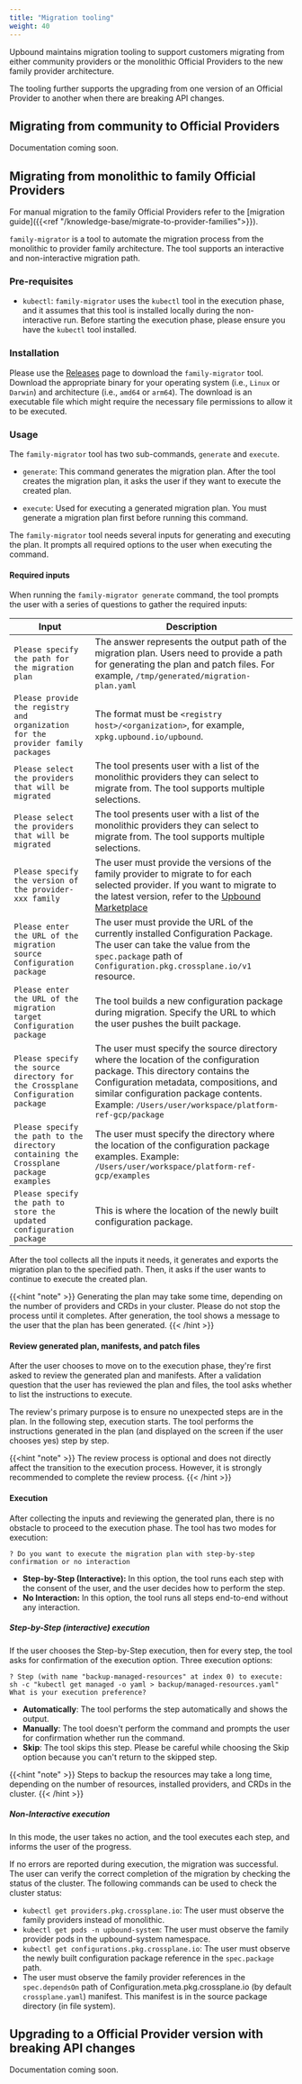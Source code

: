 ```yaml
---
title: "Migration tooling"
weight: 40
---
```


Upbound maintains migration tooling to support customers migrating from either
community providers or the monolithic Official Providers to the new family
provider architecture.

The tooling further supports the upgrading from one version of an Official
Provider to another when there are breaking API changes.

## Migrating from community to Official Providers

Documentation coming soon.

## Migrating from monolithic to family Official Providers

For manual migration to the family Official Providers refer to the
[migration guide]({{<ref "/knowledge-base/migrate-to-provider-families">}}).

`family-migrator` is a tool to automate the migration process from the
monolithic to provider family architecture. The tool supports an interactive and
non-interactive migration path.

### Pre-requisites
<!-- vale alex.ProfanityUnlikely = NO -->
<!-- vale write-good.Passive = NO -->
<!-- ignore "execution" -->
- `kubectl`: `family-migrator` uses the `kubectl` tool in the execution phase,
and it assumes that this tool is installed locally during the
non-interactive run. Before starting the execution phase, please ensure
you have the `kubectl` tool installed.
<!-- vale alex.ProfanityUnlikely = YES -->
<!-- vale write-good.Passive = YES -->

### Installation

Please use the [Releases] page to download the `family-migrator` tool. Download
the appropriate binary for your operating system (i.e., `Linux` or `Darwin`) and
architecture (i.e., `amd64` or `arm64`). The download is an executable file
which might require the necessary file permissions to allow it to be executed.

### Usage

The `family-migrator` tool has two sub-commands, `generate` and `execute`.

<!-- vale alex.ProfanityUnlikely = NO -->
<!-- ignore "executed" -->
- `generate`: This command generates the migration plan. After the tool creates
the migration plan, it asks the user if they want to execute the created plan.

- `execute`: Used for executing a generated migration plan. You must generate a
migration plan first before running this command.
<!-- vale alex.ProfanityUnlikely = YES -->

The `family-migrator` tool needs several inputs for generating and executing the
plan. It prompts all required options to the user when executing the command.

#### Required inputs

When running the `family-migrator generate` command, the tool prompts the
user with a series of questions to gather the required inputs:

| Input | Description |
| ----- | ----------- |
| `Please specify the path for the migration plan` | The answer represents the output path of the migration plan. Users need to provide a path for generating the plan and patch files. For example, `/tmp/generated/migration-plan.yaml` |
| `Please provide the registry and organization for the provider family packages` | The format must be `<registry host>/<organization>`, for example, `xpkg.upbound.io/upbound`. |
| `Please select the providers that will be migrated` | The tool presents user with a list of the monolithic providers they can select to migrate from. The tool supports multiple selections. |
| `Please select the providers that will be migrated` | The tool presents user with a list of the monolithic providers they can select to migrate from. The tool supports multiple selections. |
| `Please specify the version of the provider-xxx family` | The user must provide the versions of the family provider to migrate to for each selected provider. If you want to migrate to the latest version, refer to the [Upbound Marketplace] |
| `Please enter the URL of the migration source Configuration package` | The user must provide the URL of the currently installed Configuration Package. The user can take the value from the `spec.package` path of `Configuration.pkg.crossplane.io/v1` resource. |
| `Please enter the URL of the migration target Configuration package` | The tool builds a new configuration package during migration. Specify the URL to which the user pushes the built package. |
| `Please specify the source directory for the Crossplane Configuration package` | The user must specify the source directory where the location of the configuration package. This directory contains the Configuration metadata, compositions, and similar configuration package contents. Example: `/Users/user/workspace/platform-ref-gcp/package` |
| `Please specify the path to the directory containing the Crossplane package examples` | The user must specify the directory where the location of the configuration package examples. Example: `/Users/user/workspace/platform-ref-gcp/examples` |
| `Please specify the path to store the updated configuration package` | This is where the location of the newly built configuration package. |

<!-- vale alex.ProfanityUnlikely = NO -->
<!-- ignore "execute" -->
After the tool collects all the inputs it needs, it generates and exports the
migration plan to the specified path. Then, it asks if the user wants to
continue to execute the created plan.
<!-- vale alex.ProfanityUnlikely = YES -->

{{<hint "note" >}}
Generating the plan may take some time, depending on the number of providers and
CRDs in your cluster. Please do not stop the process until it completes. After
generation, the tool shows a message to the user that the plan has been
generated.
{{< /hint >}}

#### Review generated plan, manifests, and patch files
<!-- vale alex.ProfanityUnlikely = NO -->
<!-- ignore "execution" -->
After the user chooses to move on to the execution phase, they're first
asked to review the generated plan and manifests. After a validation question
that the user has reviewed the plan and files, the tool asks whether to list the
instructions to execute.

The review's primary purpose is to ensure no unexpected steps are
in the plan. In the following step, execution starts. The tool performs the
instructions generated in the plan (and displayed on the screen if the user
chooses yes) step by step.

{{<hint "note" >}}
The review process is optional and does not directly affect the transition to
the execution process. However, it is strongly recommended to complete the
review process.
{{< /hint >}}

#### Execution

After collecting the inputs and reviewing the generated plan, there is no
obstacle to proceed to the execution phase. The tool has two modes for
execution:
<!-- vale alex.ProfanityUnlikely = YES -->

`? Do you want to execute the migration plan with step-by-step confirmation or
no interaction`

- **Step-by-Step (Interactive):** In this option, the tool runs each step with
the consent of the user, and the user decides how to perform the step.
- **No Interaction:** In this option, the tool runs all steps end-to-end without
any interaction.

<!-- vale alex.ProfanityUnlikely = NO -->
<!-- ignore "execution" -->
##### Step-by-Step (interactive) execution

If the user chooses the Step-by-Step execution, then for every step, the tool
asks for confirmation of the execution option. Three execution options:

`? Step (with name "backup-managed-resources" at index 0) to execute:
sh -c "kubectl get managed -o yaml > backup/managed-resources.yaml"
What is your execution preference?`
<!-- vale alex.ProfanityUnlikely = YES -->

- **Automatically**: The tool performs the step automatically and shows
  the output.
- **Manually**: The tool doesn't perform the command and prompts the user for
confirmation whether run the command.
- **Skip**: The tool skips this step. Please be careful while choosing the Skip
option because you can't return to the skipped step.

{{<hint "note" >}}
Steps to backup the resources may take a long time, depending on the number of
resources, installed providers, and CRDs in the cluster.
{{< /hint >}}

<!-- vale alex.ProfanityUnlikely = NO -->
<!-- ignore "execution" -->
##### Non-Interactive execution
<!-- vale alex.ProfanityUnlikely = YES -->

In this mode, the user takes no action, and the tool executes each step, and
informs the user of the progress.

<!-- vale alex.ProfanityUnlikely = NO -->
<!-- ignore "execution" -->
If no errors are reported during execution, the migration was successful.
The user can verify the correct completion of the migration by checking
the status of the cluster. The following commands can be used to check
the cluster status:

- `kubectl get providers.pkg.crossplane.io`: The user must observe the family
providers instead of monolithic.
- `kubectl get pods -n upbound-system`: The user must observe the family
provider pods in the upbound-system namespace.
- `kubectl get configurations.pkg.crossplane.io`: The user must observe the
newly built configuration package reference in the `spec.package` path.
- The user must observe the family provider references in the `spec.dependsOn`
path of Configuration.meta.pkg.crossplane.io (by default `crossplane.yaml`)
manifest. This manifest is in the source package directory (in file system).
<!-- vale alex.ProfanityUnlikely = YES -->

## Upgrading to a Official Provider version with breaking API changes

Documentation coming soon.

[Releases]: https://github.com/upbound/extensions-migration/releases
[Upbound Marketplace]: https://marketplace.upbound.io/

